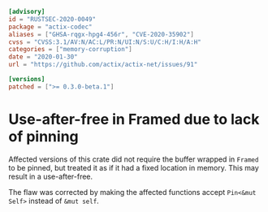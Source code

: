 ```toml
[advisory]
id = "RUSTSEC-2020-0049"
package = "actix-codec"
aliases = ["GHSA-rqgx-hpg4-456r", "CVE-2020-35902"]
cvss = "CVSS:3.1/AV:N/AC:L/PR:N/UI:N/S:U/C:H/I:H/A:H"
categories = ["memory-corruption"]
date = "2020-01-30"
url = "https://github.com/actix/actix-net/issues/91"

[versions]
patched = [">= 0.3.0-beta.1"]
```

# Use-after-free in Framed due to lack of pinning

Affected versions of this crate did not require the buffer wrapped in `Framed` to be pinned,
but treated it as if it had a fixed location in memory. This may result in a use-after-free.
 
The flaw was corrected by making the affected functions accept `Pin<&mut Self>` instead of `&mut self`.
